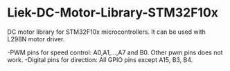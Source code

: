 # Liek-DC-Motor-Library-STM32F10x
DC motor library for STM32F10x microcontrollers. It can be used with L298N motor driver.

-PWM pins for speed control: A0,A1,...,A7 and B0. Other pwm pins does not work.
-Digital pins for direction: All GPIO pins except A15, B3, B4.
